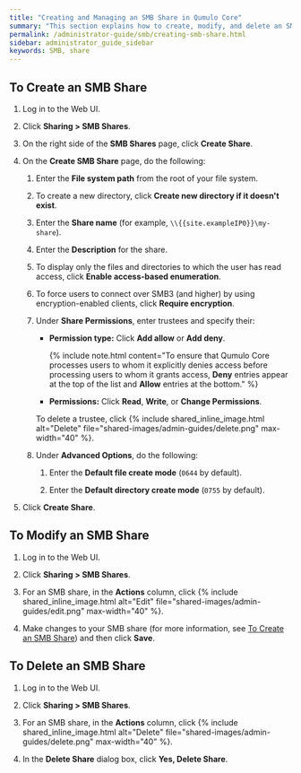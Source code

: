 ```yaml
---
title: "Creating and Managing an SMB Share in Qumulo Core"
summary: "This section explains how to create, modify, and delete an SMB share by using the Qumulo Core Web UI."
permalink: /administrator-guide/smb/creating-smb-share.html
sidebar: administrator_guide_sidebar
keywords: SMB, share
---
```


<a id="create-smb-share"></a>
## To Create an SMB Share

1. Log in to the Web UI.

1. Click **Sharing > SMB Shares**.

1. On the right side of the **SMB Shares** page, click **Create Share**.

1. On the **Create SMB Share** page, do the following:

   1. Enter the **File system path** from the root of your file system.

   1. To create a new directory, click **Create new directory if it doesn't exist**.

   1. Enter the **Share name** (for example, `\\{{site.exampleIP0}}\my-share`).
  
   1. Enter the **Description** for the share.
  
   1. To display only the files and directories to which the user has read access, click **Enable access-based enumeration**.

   1. To force users to connect over SMB3 (and higher) by using encryption-enabled clients, click **Require encryption**.
  
   1. Under **Share Permissions**, enter trustees and specify their:
        
      * **Permission type:** Click **Add allow** or **Add deny**.
  
        {% include note.html content="To ensure that Qumulo Core processes users to whom it explicitly denies access before processing users to whom it grants access, **Deny** entries appear at the top of the list and **Allow** entries at the bottom." %}
        
      * **Permissions:** Click **Read**, **Write**, or **Change Permissions**.
     
      To delete a trustee, click {% include shared_inline_image.html alt="Delete" file="shared-images/admin-guides/delete.png" max-width="40" %}.

   1. Under **Advanced Options**, do the following:

      1. Enter the **Default file create mode** (`0644` by default).
         
      1. Enter the **Default directory create mode** (`0755` by default).
     
  1. Click **Create Share**.


## To Modify an SMB Share

1. Log in to the Web UI.

1. Click **Sharing > SMB Shares**.

1. For an SMB share, in the **Actions** column, click {% include shared_inline_image.html alt="Edit" file="shared-images/admin-guides/edit.png" max-width="40" %}.

1. Make changes to your SMB share (for more information, see [To Create an SMB Share](#create-smb-share)) and then click **Save**.


## To Delete an SMB Share

1. Log in to the Web UI.

1. Click **Sharing > SMB Shares**.

1. For an SMB share, in the **Actions** column, click {% include shared_inline_image.html alt="Delete" file="shared-images/admin-guides/delete.png" max-width="40" %}.

1. In the **Delete Share** dialog box, click **Yes, Delete Share**.
